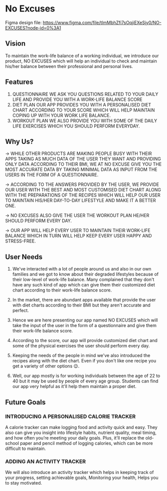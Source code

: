 # No Excuses

Figma design file: https://www.figma.com/file/tlmMbhZfi7sOqjiEXeSjy0/NO-EXCUSES?node-id=0%3A1

## Vision
To maintain the work-life balance of  a working individual, we introduce  our product, NO EXCUSES which will  help an individual to check and  maintain his/her balance between  their professional and personal lives.

## Features
1. QUESTIONNAIRE
  WE ASK YOU QUESTIONS RELATED TO YOUR  DAILY LIFE AND PROVIDE YOU WITH A  WORK-LIFE BALANCE SCORE
2. DIET PLAN
  OUR APP PROVIDES YOU WITH A  PERSONALISED DIET CHART ACCORDING TO  YOUR SCORE WHICH WILL HELP MAINTAIN  COPING UP WITH YOUR WORK LIFE BALANCE.
3. WORKOUT PLAN
  WE ALSO PROVIDE YOU WITH SOME OF THE  DAILY LIFE EXERCISES WHICH YOU SHOULD  PERFORM EVERYDAY.

## Why Us?
-> WHILE OTHER PRODUCTS ARE MAKING PEOPLE BUSY WITH THEIR APPS TAKING AS MUCH DATA OF THE USER  THEY WANT AND PROVIDING ONLY DATA ACCORDING TO THEIR BMI, WE AT NO EXCUSE GIVE YOU THE MOST  ACCURATE DATA BY TAKING MINIMAL DATA AS INPUT FROM THE USERS IN THE FORM OF A QUESTIONNAIRE.

-> ACCORDING TO THE ANSWERS PROVIDED BY THE USER, WE PROVIDE OUR USER WITH THE BEST AND MOST  CUSTOMISED DIET CHART ALONG WITH THE PREPARATIONS OF THE RECIPES WHICH WILL HELP OUR USER  TO MAINTAIN HIS/HER DAY-TO-DAY LIFESTYLE AND MAKE IT A BETTER ONE.

-> NO EXCUSES ALSO GIVE THE USER THE WORKOUT PLAN HE/HER SHOULD PERFORM EVERY DAY.

-> OUR APP WILL HELP EVERY USER TO MAINTAIN THEIR WORK-LIFE BALANCE WHICH IN TURN WILL HELP KEEP  EVERY USER HAPPY AND STRESS-FREE.

## User Needs
1. We've interacted with a lot of people around us and also in our own families and we got to know about  their degraded lifestyles because of their low-level of work-life balance. Many complained that they don't  have any such kind of app which can give them their customized diet chart according to their work-life  balance score.

2. In the market, there are abundant apps available that provide the user with diet charts according to their  BMI but they aren't accurate and perfect.

3. Hence we are here presenting our app named NO EXCUSES which will take the input of the user in the  form of a questionnaire and give them their work-life balance score.

4. According to the score, our app will provide customized diet chart and some of the physical exercises the  user should perform every day.

5. Keeping the needs of the people in mind we've also introduced the recipes along with the diet chart. Even  if you don't like one recipe you get a variety of other options 😉.

6. Well, our app mostly is for working individuals between the age of 22 to 40 but it may be used by people  of every age group. Students can find our app very helpful as it'll help them maintain a proper diet.

## Future Goals
### INTRODUCING A PERSONALISED CALORIE TRACKER
A calorie tracker can make logging food and activity quick and easy. They also can give you insight into lifestyle  habits, nutrient quality, meal timing, and how often you’re meeting your daily goals. Plus, it'll replace the old-school  paper and pencil method of logging calories, which can be more difficult to maintain.
### ADDING AN ACTIVITY TRACKER
We will also introduce an activity tracker which helps in keeping track of your progress, setting achievable goals,  Monitoring your health, Helps you to stay motivated.

